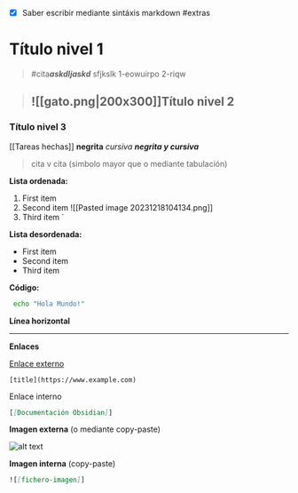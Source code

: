 - [x] Saber  escribir mediante sintáxis markdown  #extras

# Título  nivel 1
>#cita***askdljaskd***
		sfjkslk
		1-eowuirpo
		2-riqw
		
>## ![[gato.png|200x300]]Título nivel 2

###  Título nivel 3
[[Tareas hechas]]
**negrita**
*cursiva*
***negrita y cursiva***
>cita v
>cita  (simbolo mayor que o mediante tabulación)

**Lista ordenada:**

1. First item   
2. Second item   ![[Pasted image 20231218104134.png]]
3. Third item   `

**Lista  desordenada:**

- First item   
- Second item   
- Third item

**Código:**

```bash
 echo "Hola Mundo!"
```

**Línea horizontal**

---

**Enlaces**

[Enlace externo](https://www.markdownguide.org/basic-syntax/#links)

`[title](https://www.example.com)`

Enlace interno
```markdown
[[Documentación Obsidian]]
```


**Imagen externa** (o mediante copy-paste)

![alt text](https://static.arasaac.org/images/logo-arasaac-texto.svg)

**Imagen  interna** (copy-paste)
```markdown
![[fichero-imagen]]
```
